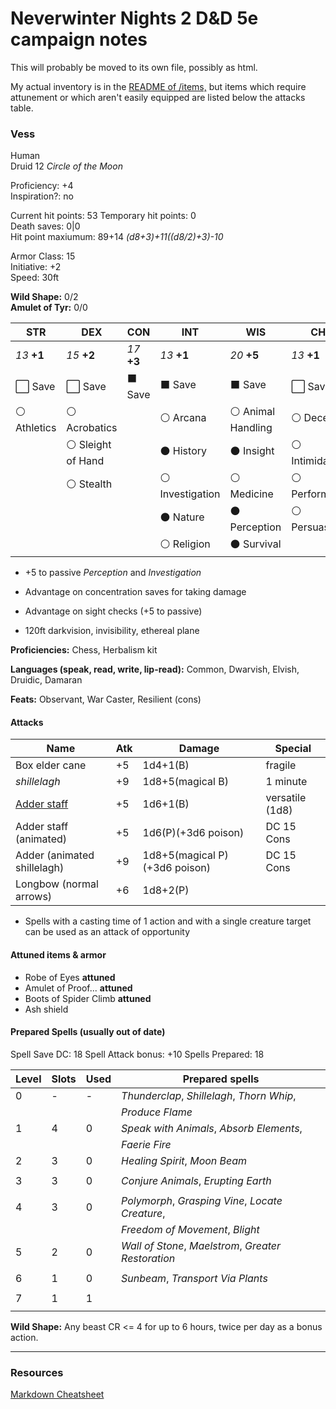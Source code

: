 # Neverwinter Nights 2 D&D 5e campaign notes

This will probably be moved to its own file, possibly as html.

My actual inventory is in the [README of /items,](./items/) but items which require attunement or which aren't easily equipped are listed below the attacks table.

### Vess

Human  
Druid 12 *Circle of the Moon*

Proficiency: +4  
Inspiration?: no

Current hit points: 53 
Temporary hit points: 0  
Death saves: 0|0  
Hit point maxiumum: 89+14 *(d8+3)+11((d8/2)+3)-10*

Armor Class: 15  
Initiative: +2  
Speed: 30ft

**Wild Shape:** 0/2  
**Amulet of Tyr:** 0/0

|  STR  |  DEX  |  CON  |  INT  |  WIS  |  CHA  |
|-------|-------|-------|-------|-------|-------|
| *13* **+1** | *15* **+2** | *17* **+3** | *13* **+1** | *20* **+5** | *13* **+1** |
| :white_large_square: Save | :white_large_square: Save | :black_large_square: Save | :black_large_square: Save | :black_large_square: Save | :white_large_square: Save |
| :white_circle: Athletics | :white_circle: Acrobatics || :white_circle: Arcana | :white_circle: Animal Handling | :white_circle: Deception |
|| :white_circle: Sleight of Hand || :black_circle: History | :black_circle: Insight | :white_circle: Intimidation |
|| :white_circle: Stealth || :white_circle: Investigation | :white_circle: Medicine | :white_circle: Performance |
|||| :black_circle: Nature | :black_circle: Perception | :white_circle: Persuasion | 
|||| :white_circle: Religion | :black_circle: Survival ||

* +5 to passive *Perception* and *Investigation*
* Advantage on concentration saves for taking damage

* Advantage on sight checks (+5 to passive)
* 120ft darkvision, invisibility, ethereal plane

**Proficiencies:** Chess, Herbalism kit

**Languages (speak, read, write, lip-read):** Common, Dwarvish, Elvish, Druidic, Damaran

**Feats:** Observant, War Caster, Resilient (cons)

#### Attacks

| Name                        | Atk| Damage                 | Special         |
|-----------------------------|----|------------------------|-----------------|
| Box elder cane              | +5 | 1d4+1(B)               | fragile         |
| *shillelagh*                | +9 | 1d8+5(magical B)       | 1 minute        |
| [Adder staff]               | +5 | 1d6+1(B)               | versatile (1d8) |
| Adder staff (animated)      | +5 | 1d6(P)(+3d6 poison)    | DC 15 Cons      |
| Adder (animated shillelagh) | +9 |1d8+5(magical P)(+3d6 poison)| DC 15 Cons |
| Longbow (normal arrows)     | +6 | 1d8+2(P)               |                 |

* Spells with a casting time of 1 action and with a single creature target can be used as an attack of opportunity

#### Attuned items & armor

* Robe of Eyes **attuned**
* Amulet of Proof... **attuned**
* Boots of Spider Climb **attuned**
* Ash shield 

#### Prepared Spells (usually out of date)

Spell Save DC: 18
Spell Attack bonus: +10
Spells Prepared: 18

| Level | Slots | Used | Prepared spells |
|-------|-------|------|-----------------|
| 0     | -     | -    | *Thunderclap*, *Shillelagh*, *Thorn Whip*, |
|       |       |      | *Produce Flame* |
| 1     | 4     | 0    | *Speak with Animals*, *Absorb Elements*, |
|       |       |      | *Faerie Fire* |
| 2     | 3     | 0    | *Healing Spirit*, *Moon Beam* |
|       |       |      | |
| 3     | 3     | 0    | *Conjure Animals*, *Erupting Earth* |
|       |       |      | |
| 4     | 3     | 0    | *Polymorph*, *Grasping Vine*, *Locate Creature*, |
|       |       |      | *Freedom of Movement*, *Blight* |
| 5     | 2     | 0    | *Wall of Stone*, *Maelstrom*, *Greater Restoration* |
|       |       |      | |
| 6     | 1     | 0    | *Sunbeam*, *Transport Via Plants* |
|       |       |      | |
| 7     | 1     | 1    | |
|       |       |      | |

**Wild Shape:** Any beast CR <= 4 for up to 6 hours, twice per day as a bonus action.

------------------------------------

### Resources

[Markdown Cheatsheet](https://github.com/adam-p/markdown-here/wiki/Markdown-Cheatsheet)

[Adder staff]: items/Staff%20of%20the%20Adder.md
